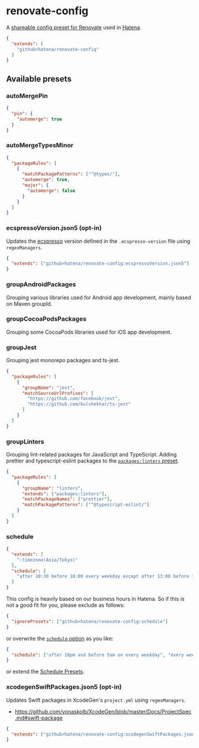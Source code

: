 # renovate-config

A [shareable config preset for Renovate](https://docs.renovatebot.com/config-presets/) used in [Hatena](https://hatenacorp.jp/).

```json
{
  "extends": [
    "github>hatena/renovate-config"
  ]
}
```

## Available presets

### autoMergePin

```json
{
  "pin": {
    "automerge": true
  }
}
```

### autoMergeTypesMinor

```json
{
  "packageRules": [
    {
      "matchPackagePatterns": ["^@types/"],
      "automerge": true,
      "major": {
        "automerge": false
      }
    }
  ]
}
```

### ecspressoVersion.json5 (opt-in)

Updates the [ecspresso](https://github.com/kayac/ecspresso) version defined in the `.ecspresso-version` file using `regexManagers`.

```json
{
  "extends": ["github>hatena/renovate-config:ecspressoVersion.json5"]
}
```

### groupAndroidPackages

Grouping various libraries used for Android app development, mainly based on Maven groupId.

### groupCocoaPodsPackages

Grouping some CocoaPods libraries used for iOS app development.

### groupJest

Grouping jest monorepo packages and ts-jest.

```json
{
  "packageRules": [
    {
      "groupName": "jest",
      "matchSourceUrlPrefixes": [
        "https://github.com/facebook/jest",
        "https://github.com/kulshekhar/ts-jest"
      ]
    }
  ]
}
```

### groupLinters

Grouping lint-related packages for JavaScript and TypeScript. Adding prettier and typescript-eslint packages to the [`packages:linters` preset](https://docs.renovatebot.com/presets-packages/#packageslinters).

```json
{
  "packageRules": [
    {
      "groupName": "linters",
      "extends": ["packages:linters"],
      "matchPackageNames": ["prettier"],
      "matchPackagePatterns": ["^@typescript-eslint/"]
    }
  ]
}
```

### schedule

```json
{
  "extends": [
    ":timezone(Asia/Tokyo)"
  ],
  "schedule": [
    "after 10:30 before 18:00 every weekday except after 13:00 before 14:00"
  ]
}
```

This config is heavily based on our business hours in Hatena. So if this is not a good fit for you, please exclude as follows:

```json
{
  "ignorePresets": ["github>hatena/renovate-config:schedule"]
}
```

or overwrite the [`schedule` option](https://docs.renovatebot.com/configuration-options/#schedule) as you like:

```json
{
  "schedule": ["after 10pm and before 5am on every weekday", "every weekend"]
}
```

or extend the [Schedule Presets](https://docs.renovatebot.com/presets-schedule/).

### xcodegenSwiftPackages.json5 (opt-in)

Updates Swift packages in XcodeGen's `project.yml` using `regexManagers`.

- https://github.com/yonaskolb/XcodeGen/blob/master/Docs/ProjectSpec.md#swift-package

```json
{
  "extends": ["github>hatena/renovate-config:xcodegenSwiftPackages.json5"]
}
```
